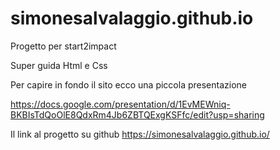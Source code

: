 # simonesalvalaggio.github.io
Progetto per start2impact 

Super guida Html e Css

Per capire in fondo il sito ecco una piccola presentazione

https://docs.google.com/presentation/d/1EvMEWniq-BKBIsTdQoOlE8QdxRm4Jb6ZBTQExgKSFfc/edit?usp=sharing

Il link al progetto su github https://simonesalvalaggio.github.io/
